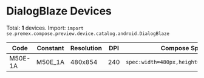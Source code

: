 # DialogBlaze Devices

Total: **1** devices. Import: `import se.premex.compose.preview.device.catalog.android.DialogBlaze`

| Code | Constant | Resolution | DPI | Compose Spec | Preview Usage |
|------|----------|------------|-----|-------------|---------------|
| M50E-1A | M50E_1A | 480x854 | 240 | `spec:width=480px,height=854px,dpi=240` | `@Preview(device = DialogBlaze.M50E_1A)` |

<!-- Generated automatically. Do not edit manually. -->
